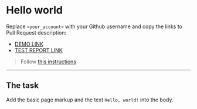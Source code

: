 # Hello world
Replace `<your_account>` with your Github username and copy the links to Pull Request description:
- [DEMO LINK](https://AlexPro100pro.github.io/layout_hello-world/)
- [TEST REPORT LINK](https://AlexPro100pro.github.io/layout_hello-world/report/html_report/)

> Follow [this instructions](https://mate-academy.github.io/layout_task-guideline/#how-to-solve-the-layout-tasks-on-github)
___

## The task 
Add the basic page markup and the text `Hello, world!` into the body.
